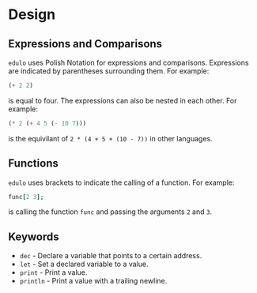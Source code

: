# Design

## Expressions and Comparisons

`edulo` uses Polish Notation for expressions and comparisons. Expressions are indicated by 
parentheses surrounding them. For example:
```lisp
(+ 2 2)
```
is equal to four. The expressions can also be nested in each other. For example:
```lisp
(* 2 (+ 4 5 (- 10 7)))
```
is the equivilant of `2 * (4 + 5 + (10 - 7))` in other languages.

## Functions 

`edulo` uses brackets to indicate the calling of a function. For example:
```ruby
func[2 3];
```
is calling the function `func` and passing the arguments `2` and `3`.

## Keywords

- `dec`     - Declare a variable that points to a certain address.
- `let`     - Set a declared variable to a value.
- `print`   - Print a value.
- `println` - Print a value with a trailing newline.
